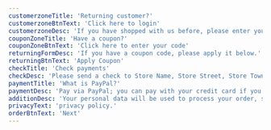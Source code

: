 ```yaml
---
customerzoneTitle: 'Returning customer?'
customerzoneBtnText: 'Click here to login'
customerzoneDesc: 'If you have shopped with us before, please enter your details in the boxes below. If you are a new customer, please proceed to the Billing & Shipping section.'
couponZoneTitle: 'Have a coupon?'
couponZoneBtnText: 'Click here to enter your code'
returningFormDesc: 'If you have a coupon code, please apply it below.'
returningBtnText: 'Apply Coupon'
checkTitle: 'Check payments'
checkDesc: 'Please send a check to Store Name, Store Street, Store Town, Store State / County, Store Postcode.'
paymentTitle: 'What is PayPal?'
paymentDesc: 'Pay via PayPal; you can pay with your credit card if you don’t have a PayPal account.'
additionDesc: 'Your personal data will be used to process your order, support your experience throughout this website, and for other purposes described in our'
privacyText: 'privacy policy.'
orderBtnText: 'Next'
---
```

